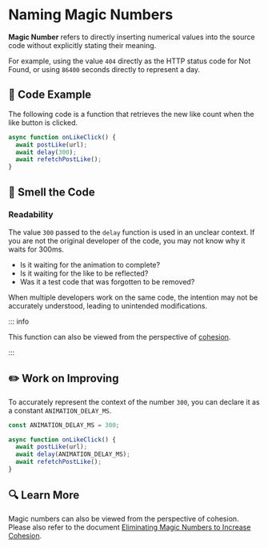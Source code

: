 # Naming Magic Numbers

<div style="margin-top: 16px">
<Badge type="info" text="Readability" />
</div>

**Magic Number** refers to directly inserting numerical values into the source code without explicitly stating their meaning.

For example, using the value `404` directly as the HTTP status code for Not Found, or using `86400` seconds directly to represent a day.

## 📝 Code Example

The following code is a function that retrieves the new like count when the like button is clicked.

```typescript 3
async function onLikeClick() {
  await postLike(url);
  await delay(300);
  await refetchPostLike();
}
```

## 👃 Smell the Code

### Readability

The value `300` passed to the `delay` function is used in an unclear context.
If you are not the original developer of the code, you may not know why it waits for 300ms.

- Is it waiting for the animation to complete?
- Is it waiting for the like to be reflected?
- Was it a test code that was forgotten to be removed?

When multiple developers work on the same code, the intention may not be accurately understood, leading to unintended modifications.

::: info

This function can also be viewed from the perspective of [cohesion](./magic-number-cohesion.md).

:::

## ✏️ Work on Improving

To accurately represent the context of the number `300`, you can declare it as a constant `ANIMATION_DELAY_MS`.

```typescript 1,5
const ANIMATION_DELAY_MS = 300;

async function onLikeClick() {
  await postLike(url);
  await delay(ANIMATION_DELAY_MS);
  await refetchPostLike();
}
```

## 🔍 Learn More

Magic numbers can also be viewed from the perspective of cohesion. Please also refer to the document [Eliminating Magic Numbers to Increase Cohesion](./magic-number-cohesion.md).
